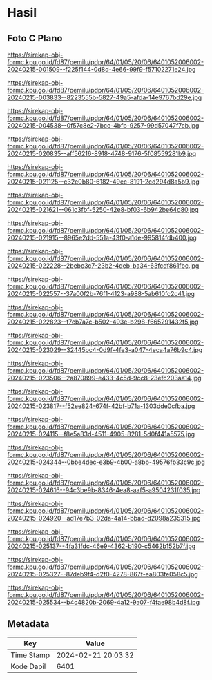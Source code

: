 # Hasil

## Foto C Plano

https://sirekap-obj-formc.kpu.go.id/fd87/pemilu/pdpr/64/01/05/20/06/6401052006002-20240215-001509--f225f144-0d8d-4e66-99f9-f57102271e24.jpg

https://sirekap-obj-formc.kpu.go.id/fd87/pemilu/pdpr/64/01/05/20/06/6401052006002-20240215-003833--8223555b-5827-49a5-afda-14e9767bd29e.jpg

https://sirekap-obj-formc.kpu.go.id/fd87/pemilu/pdpr/64/01/05/20/06/6401052006002-20240215-004538--0f57c8e2-7bcc-4bfb-9257-99d57047f7cb.jpg

https://sirekap-obj-formc.kpu.go.id/fd87/pemilu/pdpr/64/01/05/20/06/6401052006002-20240215-020835--aff56216-8918-4748-9176-5f08559281b9.jpg

https://sirekap-obj-formc.kpu.go.id/fd87/pemilu/pdpr/64/01/05/20/06/6401052006002-20240215-021125--c32e0b80-6182-49ec-8191-2cd294d8a5b9.jpg

https://sirekap-obj-formc.kpu.go.id/fd87/pemilu/pdpr/64/01/05/20/06/6401052006002-20240215-021621--061c3fbf-5250-42e8-bf03-6b942be64d80.jpg

https://sirekap-obj-formc.kpu.go.id/fd87/pemilu/pdpr/64/01/05/20/06/6401052006002-20240215-021915--8965e2dd-551a-43f0-a1de-995814fdb400.jpg

https://sirekap-obj-formc.kpu.go.id/fd87/pemilu/pdpr/64/01/05/20/06/6401052006002-20240215-022228--2bebc3c7-23b2-4deb-ba34-63fcdf861fbc.jpg

https://sirekap-obj-formc.kpu.go.id/fd87/pemilu/pdpr/64/01/05/20/06/6401052006002-20240215-022557--37a00f2b-76f1-4123-a988-5ab610fc2c41.jpg

https://sirekap-obj-formc.kpu.go.id/fd87/pemilu/pdpr/64/01/05/20/06/6401052006002-20240215-022823--f7cb7a7c-b502-493e-b298-f665291432f5.jpg

https://sirekap-obj-formc.kpu.go.id/fd87/pemilu/pdpr/64/01/05/20/06/6401052006002-20240215-023029--32445bc4-0d9f-4fe3-a047-4eca4a76b9c4.jpg

https://sirekap-obj-formc.kpu.go.id/fd87/pemilu/pdpr/64/01/05/20/06/6401052006002-20240215-023506--2a870899-e433-4c5d-9cc8-23efc203aa14.jpg

https://sirekap-obj-formc.kpu.go.id/fd87/pemilu/pdpr/64/01/05/20/06/6401052006002-20240215-023817--f52ee824-674f-42bf-b71a-1303dde0cfba.jpg

https://sirekap-obj-formc.kpu.go.id/fd87/pemilu/pdpr/64/01/05/20/06/6401052006002-20240215-024115--f8e5a83d-4511-4905-8281-5d0f441a5575.jpg

https://sirekap-obj-formc.kpu.go.id/fd87/pemilu/pdpr/64/01/05/20/06/6401052006002-20240215-024344--0bbe4dec-e3b9-4b00-a8bb-49576fb33c9c.jpg

https://sirekap-obj-formc.kpu.go.id/fd87/pemilu/pdpr/64/01/05/20/06/6401052006002-20240215-024616--94c3be9b-8346-4ea8-aaf5-a9504231f035.jpg

https://sirekap-obj-formc.kpu.go.id/fd87/pemilu/pdpr/64/01/05/20/06/6401052006002-20240215-024920--ad17e7b3-02da-4a14-bbad-d2098a235315.jpg

https://sirekap-obj-formc.kpu.go.id/fd87/pemilu/pdpr/64/01/05/20/06/6401052006002-20240215-025137--4fa31fdc-46e9-4362-b190-c5462b152b7f.jpg

https://sirekap-obj-formc.kpu.go.id/fd87/pemilu/pdpr/64/01/05/20/06/6401052006002-20240215-025327--87deb9f4-d2f0-4278-867f-ea803fe058c5.jpg

https://sirekap-obj-formc.kpu.go.id/fd87/pemilu/pdpr/64/01/05/20/06/6401052006002-20240215-025534--b4c4820b-2069-4a12-9a07-f4fae98b4d8f.jpg


## Metadata

| Key        | Value               |
| ---------- | ------------------- |
| Time Stamp | 2024-02-21 20:03:32 |
| Kode Dapil | 6401                |



